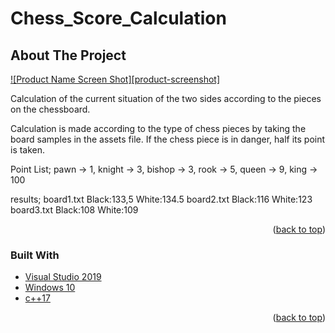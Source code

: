 # Chess_Score_Calculation

<!-- ABOUT THE PROJECT -->
## About The Project

[![Product Name Screen Shot][product-screenshot]](https://www.chess.com/bundles/web/images/offline-play/standardboard.1d6f9426.png)

Calculation of the current situation of the two sides according to the pieces on the chessboard. 

Calculation is made according to the type of chess pieces by taking the board samples in the assets file. If the chess piece is in danger, half its point is taken. 

Point List;
pawn -> 1,
knight -> 3,
bishop -> 3,
rook -> 5,
queen -> 9,
king -> 100

results;
board1.txt		Black:133,5	White:134.5
board2.txt		Black:116	White:123
board3.txt		Black:108	White:109

<p align="right">(<a href="#top">back to top</a>)</p>


### Built With

* [Visual Studio 2019](https://visualstudio.microsoft.com/)
* [Windows 10](https://www.microsoft.com/)
* [c++17](https://en.cppreference.com/w/cpp/17)

<p align="right">(<a href="#top">back to top</a>)</p>
